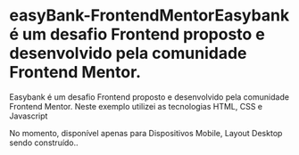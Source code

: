 # easyBank-FrontendMentorEasybank é um desafio Frontend proposto e desenvolvido pela comunidade Frontend Mentor.

Easybank é um desafio Frontend proposto e desenvolvido pela comunidade Frontend Mentor.
Neste exemplo utilizei as tecnologias HTML, CSS e Javascript

No momento, disponível apenas para Dispositivos Mobile,
Layout Desktop sendo construído..
